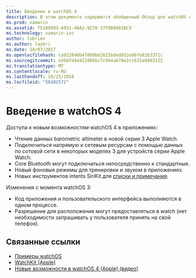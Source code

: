 ```yaml
---
title: Введение в watchOS 4
description: В этом документе содержится обобщенный Обзор для watchOS 4, описывающие новые возможности, которые теперь доступны для разработчиков Xamarin.
ms.prod: xamarin
ms.assetid: 753A9993-A951-40A2-9270-37F000A01BC9
ms.technology: xamarin-ios
author: lobrien
ms.author: laobri
ms.date: 10/07/2017
ms.openlocfilehash: ca922840b47899b62615bded852e66fe81b3371c
ms.sourcegitcommit: e268fd44422d0bbc7c944a678e2cc633a0493122
ms.translationtype: MT
ms.contentlocale: ru-RU
ms.lasthandoff: 10/25/2018
ms.locfileid: "50102572"
---
```

# <a name="introduction-to-watchos-4"></a>Введение в watchOS 4

Доступа к новым возможностям watchOS 4 в приложениях:

* Чтение данных barometric altimeter в новой серии 3 Apple Watch.
* Подключиться напрямую к сетевым ресурсам с помощью данных по сотовой сети в некоторых моделях 3 для устройств серии Apple Watch.
* Core Bluetooth могут подключаться непосредственно к стандартные.
* Новый фоновые режимы для тренировки и звуком в приложениях.
* Новых инструментов intents SiriKit для [списки и примечания](~/ios/platform/introduction-to-ios11/sirikit.md).

Изменения с момента watchOS 3:

* Код приложения и пользовательского интерфейса выполняются в одном процессе.
* Разрешение для расположения могут предоставляться в watch (нет необходимости запрашивать у пользователя принять на свой телефон).

## <a name="related-links"></a>Связанные ссылки

* [Примеры watchOS](https://developer.xamarin.com/samples/watchos/all/)
* [WatchKit (Apple)](https://developer.apple.com/documentation/watchkit)
* [Новые возможности в watchOS 4 (Apple) (видео)](https://developer.apple.com/videos/play/wwdc2017/205/)
